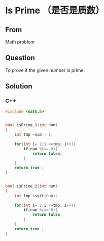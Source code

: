 # Is Prime （是否是质数）



## From

Math problem



## Question

To prove if the given number is prime.



## Solution  



### C++

```c++
#include <math.h>


bool isPrime_1(int num)
{
    int tmp =num - 1;
  
    for(int i= 2;i <=tmp; i++){
        if(num %i== 0){
            return false;
        }
    }
    return true ;
}


bool isPrime_2(int num)
{
    int tmp =sqrt(num);
  
    for(int i= 2;i <=tmp; i++){
        if(num %i== 0){
            return false;
        }
    }
    return true ;
}

```

